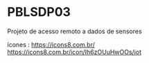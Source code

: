 # PBLSDP03
Projeto de acesso remoto a dados de sensores 

ícones : https://icons8.com.br/
https://icons8.com.br/icon/Ih6zOUuHwOOs/iot
